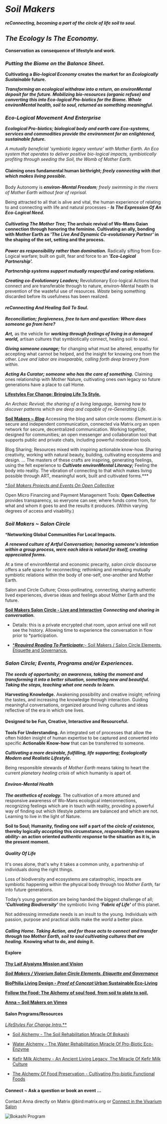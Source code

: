 # *Soil Makers*

***reConnecting, becoming a part of the circle of life soil to soul.***

## *The Ecology Is The Economy.*

**Conservation as consequence of lifestyle and work.**

### *Putting the Biome on the Balance Sheet.*

**Cultivating a *Bio-logical Economy* creates the market for an *Ecologically Sustainable* future.**

***Transforming an ecological withdraw into a return, an environMental deposit for the future. Mobilizing bio-resources (organic refuse) and converting this into Eco-logical Pro-biotics for the Biome. Whole environMental health, soil to soul, returned as something meaningful.***

### *Eco-Logical Movement And Enterprise*

***Ecological Pro-biotics; biological body and earth care Eco-systems, services and commodities provide the environment for an enlightened, sustainable future.***

*A mutually beneficial 'symbiotic legacy venture' with Mother Earth. An Eco system that operates to deliver positive bio-logical impacts, symbiotically profiting through seeding the Soil, the Womb of Mother Earth.*

#### Claiming ones fundamental human birthright; *freely connecting with that which makes living possible.*

Body Autonomy is ***environ-Mental Freedom**; freely swimming in the rivers of Mother Earth without fear of reprisal.*

Being attracted to all that is alive and vital, the human experience of relating to and connecting with life and natural processes - ***Is The Expression Of An Eco-Logical Need.***

#### *Cultivating The Mother Tree;* The archaic revival of Wo-Mans Gaian connection through honoring the feminine. Cultivating an ally, bonding with Mother Earth as *'The Live And Dynamic Co-evolutionary Partner'* in the shaping of the set, setting and the process.

***Power as responsibility rather than domination.*** Radically sifting from Eco-Logical warfare; built on guilt, fear and force to an ***'Eco-Logical Partnership'.***

***Partnership systems support mutually respectful and caring relations.***

***Creating co-Evolutionary Leaders;*** Revolutionary Eco-logical Actions that connect and are transferable through to nature, environ-Mental health is prevention of the wasteful use of resources. *Waste* being something discarded before its usefulness has been realized.

#### *reConnecting And Healing Soil To Soul.*

***Reconciliation; forgiveness, free to turn and question: Where does someone go from here?***

***Art,*** as the vehicle for ***working through feelings of living in a damaged world,*** artisan cultures that symbiotically connect, healing soil to soul.

***Giving someone courage;*** for changing what must be altered, empathy for accepting what cannot be helped, and the insight for knowing one from the other. *Love and labor are inseparable, calling forth deep bravery from within.*

***Acting As Curator; someone who has the care of something.*** Claiming ones relationship with Mother Nature, cultivating ones own legacy so future generations have a place to call Home.

[**Lifestyles For Change; Bringing Life To Style.**](./lifeStylesForChange/lifeStylesForChangeIntro.md)

*An Archaic Revival; the sharing of a living language, learning how to discover patterns which are deep and capable of re-Generating Life.*

[**Soil Makers ~ *Blog***](https://matrix.to/#/!EwezVvVjpxKVCMIuRM:matrix.org?via=matrix.org&via=kde.org&via=converser.eu)
Accessing the blog and salon circle rooms: *Element.io* is secure and independent communication, connected via Matrix.org an open network for secure, decentralized communication. Working together, designed for communities; an open messenger and collaboration tool that supports public and private chats, including powerful moderation tools.

Blog Sharing; Resources mixed with inspiring actionable know-how. Sharing creativity, working with natural beauty, building, cultivating ecosystems and design. ... The masters of these crafts are inspiring, generating feelings, using the felt experience to ***Cultivate environMental Literacy;*** Feeling the body into reality. The vibration of connecting to that which makes living possible through ART, meaningful work, built and cultivated forms.***

[**Soil Makers Projects and Events On *Open Collective**](https://opencollective.com/soil-makers)

Open Micro Financing and Payment Management Tools: **Open Collective** provides transparency, so everyone can see; where funds come from, for what and whom it goes to and the results it produces. (Within varying degrees of access and visability.)

### *Soil Makers ~ *Salon Circle**

***Networking Global Communities For Local Impacts.**

***A renewed culture of Artful Conversation; honoring someone's intention within a group process, were each idea is valued for itself, creating appreciated forms.***

At a time of environMental and economic precarity, *salon circle* discourse offers a safe space for reconnecting; rethinking and remaking mutually symbiotic relations within the body of one-self, one-another and Mother Earth.

Salon and Circle Culture; Cross-pollinating, connecting, sharing authentic lived experiences, diverse ideas and feelings about Mother Earth and the future.

[**Soil Makers Salon Circle - Live and Interactive**](https://matrix.to/#/!LSpVaMCiYQehpJONFF:matrix.org?via=matrix.org&via=t2bot.io&via=stux.chat)
***Connecting and sharing in conversation.***
- Details: this is a private encrypted chat room, upon arrival one will not see the history. Allowing time to experience the conversation in flow prior to *participation.

- [****Required Reading To Participate;***- Soil Makers / Salon Circle Elements, Etiquette and Governance.](./lifeStylesForChange/soilMakersSalonCircleElements.md)

### *Salon Circle; Events, Programs and/or Experiences.*

***The *seeds of opportunity;* an awareness, taking the moment and transforming it into a better situation, something new and beautiful. Taking the steps, teaching what one needs to learn.***

**Harvesting Knowledge.**
Awakening possibility and creative insight; refining the tastes, and increasing the knowledge through interaction. Guiding meaningful conversations, organized around living cultures and ideas reflective of the era in which one lives.

#### Designed to be Fun, Creative, Interactive and Resourceful.

**Tools For Understanding.**
An integrated set of processes that allow the often hidden insight of human expertise to be captured and converted into specific **Actionable Know-how** that can be transferred to someone.

***Cultivating a more desirable, fulfilling, life supporting; Ecologically Modern and Realistic Lifestyle.***

Being responsible stewards of *Mother Earth* means taking to heart the current *planetary healing crisis* of which humanity is apart of.

#### *Environ-Mental Health*

***The aesthetics of ecology.*** The cultivation of a more attuned and responsive awareness of Wo-Mans ecological interconnections, recognizing feelings which are in touch with reality, providing a powerful way of finding out which lifestyle patterns are balanced and which are not. Learning to live in the light of Nature.

**Soil to Soul; Humanity, finding one self a part of the *circle of existence,* thereby logically *accepting* this circumstance, *responsibility* then means *ability*- an action oriented *authentic response* to the situation as it is, in the present moment.**

#### *Quality Of Life*

It's ones alone, that's why it takes a common unity, a partnership of individuals doing the right things.

Loss of biodiversity and ecosystems are catastrophic, impacts are symbiotic happening within the physical body through too *Mother Earth,* far into future generations.

Today’s young generation are being handed the biggest challenge of all; ***'Cultivating Biodiversity'*** the symbiotic living ***'Fabric of Life'*** of this planet.

Not addressing immediate needs is an insult to the young. Individuals with passion, purpose and practical skills make the *world* a better place.

#### *Calling Home. Taking Action, and for those acts to connect and transfer through too Mother Earth, soil to soul cultivating cultures that are healing.* Knowing what to do, and doing it.

#### Explore

[**Thy Laif Alyaiyns Mission and Vision**](./thyLaifAlaiyns.md)

[***Soil Makers / Vivarium Salon Circle Elements, Etiquette and Governance***](./lifeStylesForChange/soilMakersSalonCircleElements.md)

[**BioPhilia Living Design - *Proof of Concept* Urban Sustainable Eco-Living**](./bioPhiliaLivingDesignProofOfConcept/creativeEcoLivingProofOfConcept.md)

[**Follow the Food; The Alchemy of soul food, from soil to plate to soil.**](./soulFood/followTheFood.md)

[**Anna ~ Soil Makers on Vimeo**](https://vimeo.com/soilmakers)

#### Salon Programs/Resources

[***Life*Styles* For Change Intro.***](./lifeStylesForChange/lifeStylesForChangeIntro.md)

- [Soil Alchemy - The Soil Rehabilitation Miracle Of Bokashi](./lifeStylesForChange/soilAlchemy.md)

- [Water Alchemy - The Water Rehabilitation Miracle Of Pro-Biotic Eco-Enzyme](./lifeStylesForChange/waterAlchemy.md)

- [Kefir Milk Alchemy - An Ancient Living Legacy, The Miracle Of Kefir Milk Culture](./lifeStylesForChange/kefirMilkAlchemy.md)

- [The Alchemy Of Food Preservation - Cultivating Pro-biotic Functional Foods](./lifeStylesForChange/lactoFermentbBasicMethod.md)

#### Connect ~ Ask a question or book an event ...
Contact Anna directly on Matrix @bird:matrix.org or [Connect in the Vivarium Salon](https://matrix.to/#/!LSpVaMCiYQehpJONFF:matrix.org)

![Bokashi Program](./eventGallery/bokashiProgram_web.jpg)
